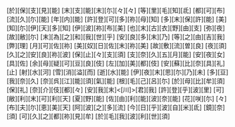 [於][保][支][見][能] [末][支][能][末][尓][々][々] [等][里][毛][知][氐] [都][可][布][流][久][尓][能] [年][内][能] [許][登][可][多][祢][母][知] [多][末][保][許][能] [美][知][尓][伊][天][多][知] [伊][波][祢][布][美] [也][末][古][衣][野][由][支] [弥][夜][故][敝][尓] [末][為][之][和][我][世][乎] [安][良][多][末][乃] [等][之][由][吉][我][弊][理] [月][可][佐][祢] [美][奴][日][佐][末][祢][美] [故][敷][流][曽][良] [夜][須][久][之][安][良][祢][波] [保][止][々][支][須] [支][奈][久][五][月][能] [安][夜][女][具][佐] [余][母][疑][可][豆][良][伎] [左][加][美][都][伎] [安][蘇][比][奈][具][礼][止] [射][水][河] [雪][消][溢][而] [逝][水][能] [伊][夜][末][思][尓][乃][未] [多][豆][我][奈][久] [奈][呉][江][能][須][氣][能] [根][毛][己][呂][尓] [於][母][比][牟][須][保][礼] [奈][介][伎][都][々] [安][我][末]<[川]>[君][我] [許][登][乎][波][里] [可][敝][利][末][可][利][天] [夏][野][能] [佐][由][利][能][波][奈][能] [花][咲][尓] [々][布][夫][尓][恵][美][天] [阿][波][之][多][流] [今][日][乎][波][自][米][氐] [鏡][奈][須] [可][久][之][都][祢][見][牟] [於][毛][我][波][利][世][須]
